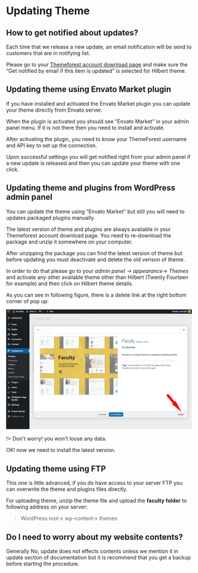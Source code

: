 # Updating Theme

## How to get notified about updates?
Each time that we release a new update, an email notification will be send to customers that are in notifying list.

Please go to your [Themeforest account download page](http://themeforest.net/downloads)  and make sure the “Get notified by email if this item is updated” is selected for Hilbert theme.


## Updating theme using Envato Market plugin
If you have installed and activated the Envato Market plugin you can update your theme directly from Envato server.

When the plugin is activated you should see ”Envato Market” in your admin panel menu. If it is not there then you need to install and activate.

After activating the plugin, you need to know your ThemeForest username and API key to set up the connection.

Upon successful settings you will get notified right from your admin panel if a new update is released and then you can update your theme with one click.

## Updating theme and plugins from WordPress admin panel

You can update the theme using “Envato Market" but still you will need to updates packaged plugins manually.

The latest version of theme and plugins are always available in your Themeforest account download page. You need to re-download the package and unzip it somewhere on your computer.

After unzipping the package you can find the latest version of theme but before updating you must deactivate and delete the old verison of theme.

In order to do that please go to your _admin panel -> appearance-> Themes_ and activate any other available theme other than Hilbert (Twenty Fourteen for example) and then click on Hilbert theme details.

As you can see in following figure, there is a delete link at the right bottom corner of pop up:

![update](img/up1.png)

!> Don't worry! you won't loose any data. 

OK! now we need to install the latest version.



## Updating theme using FTP
This one is little advanced, if you do have access to your server FTP you can overwrite the theme and plugins files directly.

For uploading theme, unzip the theme file and upload the **faculty folder** to following address on your server:

> WordPress root-> wp-content-> themes

## Do I need to worry about my website contents?
Generally No, update does not effects contents unless we mention it in update section of documentation but it is recommend that you get a backup before starting the procedure.
